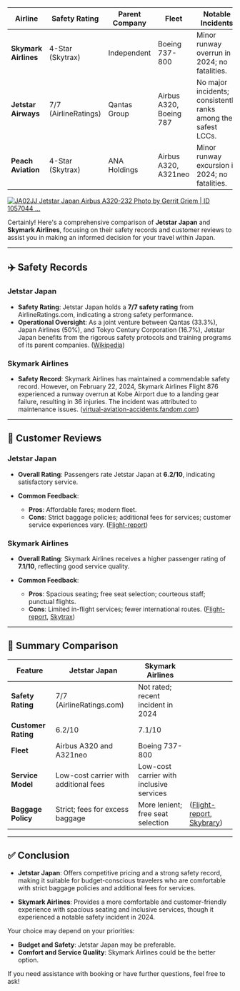 | **Airline**          | **Safety Rating**    | **Parent Company** | **Fleet**               | **Notable Incidents**                                          |                                |
| -------------------- | -------------------- | ------------------ | ----------------------- | -------------------------------------------------------------- | ------------------------------ |
| **Skymark Airlines** | 4-Star (Skytrax)     | Independent        | Boeing 737-800          | Minor runway overrun in 2024; no fatalities.                   |                                |
| **Jetstar Airways**  | 7/7 (AirlineRatings) | Qantas Group       | Airbus A320, Boeing 787 | No major incidents; consistently ranks among the safest LCCs.  |                                |
| **Peach Aviation**   | 4-Star (Skytrax)     | ANA Holdings       | Airbus A320, A321neo    | Minor runway excursion in 2024; no fatalities.                 | ([Skytrax][1], [Wikipedia][2]) |

[1]: https://skytraxratings.com/airlines/peach-aviation-rating?utm_source=chatgpt.com "Peach Aviation is certified as a 4-Star Low-Cost Airline | Skytrax"
[2]: https://fr.wikipedia.org/wiki/Skymark_Airlines?utm_source=chatgpt.com "Skymark Airlines"


[![JA02JJ Jetstar Japan Airbus A320-232 Photo by Gerrit Griem | ID 1057044 ...](https://tse1.mm.bing.net/th/id/OIP.hYj2rbjquGjF4v28irrfyAHaFB?pid=Api)](https://www.planespotters.net/photo/1057044/ja02jj-jetstar-japan-airbus-a320-232)

Certainly! Here's a comprehensive comparison of **Jetstar Japan** and **Skymark Airlines**, focusing on their safety records and customer reviews to assist you in making an informed decision for your travel within Japan.

---

## ✈️ Safety Records

### **Jetstar Japan**

* **Safety Rating**: Jetstar Japan holds a **7/7 safety rating** from AirlineRatings.com, indicating a strong safety performance.&#x20;
* **Operational Oversight**: As a joint venture between Qantas (33.3%), Japan Airlines (50%), and Tokyo Century Corporation (16.7%), Jetstar Japan benefits from the rigorous safety protocols and training programs of its parent companies. ([Wikipedia][1])

### **Skymark Airlines**

* **Safety Record**: Skymark Airlines has maintained a commendable safety record. However, on February 22, 2024, Skymark Airlines Flight 876 experienced a runway overrun at Kobe Airport due to a landing gear failure, resulting in 36 injuries. The incident was attributed to maintenance issues. ([virtual-aviation-accidents.fandom.com][2])

---

## 🧳 Customer Reviews

### **Jetstar Japan**

* **Overall Rating**: Passengers rate Jetstar Japan at **6.2/10**, indicating satisfactory service.&#x20;
* **Common Feedback**:

  * **Pros**: Affordable fares; modern fleet.
  * **Cons**: Strict baggage policies; additional fees for services; customer service experiences vary. ([Flight-report][3])

### **Skymark Airlines**

* **Overall Rating**: Skymark Airlines receives a higher passenger rating of **7.1/10**, reflecting good service quality.&#x20;
* **Common Feedback**:

  * **Pros**: Spacious seating; free seat selection; courteous staff; punctual flights.
  * **Cons**: Limited in-flight services; fewer international routes. ([Flight-report][4], [Skytrax][5])

---

## 🛫 Summary Comparison

| Feature             | Jetstar Japan                         | Skymark Airlines                         |                                     |
| ------------------- | ------------------------------------- | ---------------------------------------- | ----------------------------------- |
| **Safety Rating**   | 7/7 (AirlineRatings.com)              | Not rated; recent incident in 2024       |                                     |
| **Customer Rating** | 6.2/10                                | 7.1/10                                   |                                     |
| **Fleet**           | Airbus A320 and A321neo               | Boeing 737-800                           |                                     |
| **Service Model**   | Low-cost carrier with additional fees | Low-cost carrier with inclusive services |                                     |
| **Baggage Policy**  | Strict; fees for excess baggage       | More lenient; free seat selection        | ([Flight-report][3], [Skybrary][6]) |

---

## ✅ Conclusion

* **Jetstar Japan**: Offers competitive pricing and a strong safety record, making it suitable for budget-conscious travelers who are comfortable with strict baggage policies and additional fees for services.

* **Skymark Airlines**: Provides a more comfortable and customer-friendly experience with spacious seating and inclusive services, though it experienced a notable safety incident in 2024.

Your choice may depend on your priorities:

* **Budget and Safety**: Jetstar Japan may be preferable.
* **Comfort and Service Quality**: Skymark Airlines could be the better option.

If you need assistance with booking or have further questions, feel free to ask!

[1]: https://en.wikipedia.org/wiki/Jetstar_Japan?utm_source=chatgpt.com "Jetstar Japan - Wikipedia"
[2]: https://virtual-aviation-accidents.fandom.com/wiki/Skymark_Airlines_flight_876?utm_source=chatgpt.com "Skymark Airlines flight 876 - Virtual Aviation Accidents Wiki"
[3]: https://flight-report.com/en/airline/13800/jetstar-japan/?utm_source=chatgpt.com "Passenger reviews on JetStar Japan (GK) - Flight-report"
[4]: https://flight-report.com/en/airline/4737/skymark-airlines/?utm_source=chatgpt.com "Skymark Airlines : 13 verified passenger reviews and photos"
[5]: https://skytraxratings.com/airlines/skymark-airlines-rating?utm_source=chatgpt.com "Skymark Airlines is certified as a 4-Star Low-Cost Airline - Skytrax"
[6]: https://skybrary.aero/operator/skymark-airlines?utm_source=chatgpt.com "Skymark Airlines | SKYbrary Aviation Safety"
